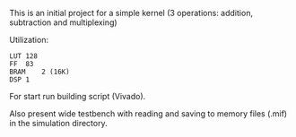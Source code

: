 This is an initial project for a simple kernel (3 operations: addition, subtraction and multiplexing)

Utilization:

	LUT	128
	FF	83
	BRAM	2 (16K)
	DSP	1
	

For start run building script (Vivado).

Also present wide testbench with reading and saving to memory files (.mif) in the simulation directory.
